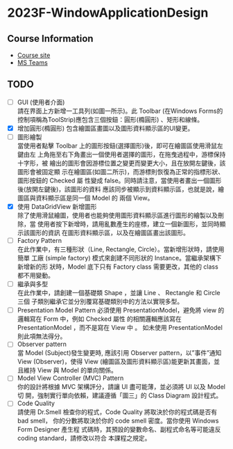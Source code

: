 ﻿# 2023F-WindowApplicationDesign

## Course Information

* [Course site](https://woeikaechen.synology.me/wkc/)
* [MS Teams](https://teams.microsoft.com/_#/school/tab::3717002657/19:UQBTqwCJ1X62pNssjICDVAG0ci71wv7JkR1ZapKLNdQ1@thread.tacv2?threadId=19:UQBTqwCJ1X62pNssjICDVAG0ci71wv7JkR1ZapKLNdQ1@thread.tacv2&messageId=classroom&ctx=channel&isTeamLevelApp=true)

## TODO

* [ ] GUI (使用者介面)<br>
  請在界面上方新增一工具列(如圖一所示)。此 Toolbar (在Windows Forms的控制項稱為ToolStrip)應包含三個按鈕：圓形(橢圓形)
  、矩形和線條。
* [x] 增加圓形(橢圓形) 包含繪圖區畫圖以及圖形資料顯示區的UI變更。
* [ ] 圖形繪製 <br>
  當使用者點擊 Toolbar 上的圖形按鈕(選擇圖形)後，即可在繪圖區使用滑鼠左鍵由左 上角拖至右下角畫出一個使用者選擇的圖形，在拖曳過程中，游標保持十字形，被
  繪出的圖形會因游標位置之變更而變更大小，且在放開左鍵後，該圖形會被固定顯 示在繪圖區(如圖二所示)，而游標則恢復為正常的指標形狀、圖形按鈕的
  Checked 屬 性變成 false。同時請注意，當使用者畫出一個圖形後(放開左鍵後)，該圖形的資料 應該同步被顯示到資料顯示區，也就是說，繪圖區與資料顯示區是同一個
  Model 的 兩個 View。
* [x]  使用 DataGridView 新增圖形<br>
  除了使用滑鼠繪圖，使用者也能夠使用圖形資料顯示區進行圖形的繪製以及刪除，當
  使用者按下新增時，請用亂數產生的座標，建立一個新圖形，並同時顯示該圖形的資訊
  在圖形資料顯示區，以及在繪圖區畫出該圖形。
* [ ] Factory Pattern<br>
  在此作業中，有三種形狀（Line, Rectangle, Circle）。當新增形狀時，請使用簡單
  工廠 (simple factory) 模式來創建不同形狀的 Instance。當繼承架構下新增新的形
  狀時，Model 底下只有 Factory class 需要更改，其他的 class 都不用變動。
* [ ] 繼承與多型<br>
  在此作業中，請創建一個基礎類 Shape ，並讓 Line 、 Rectangle 和 Circle 三個
  子類別繼承它並分別覆寫基礎類別中的方法以實現多型。
* [ ]   Presentation Model Pattern
  必須使用 PresentationModel，避免將 view 的邏輯寫在 Form 中，例如 Checked 屬性
  的相關邏輯應該寫在 PresentationModel ，而不是寫在 View 中 。 如未使用
  PresentationModel 則此項無法得分。
* [ ]  Observer pattern<br>
  當 Model (Subject)發生變更時, 應該引用 Observer pattern，以”事件”通知 View
  (Observer)，使得 View (繪圖區及圖形資料顯示區)能更新其畫面，並且維持 View 與
  Model 的單向關係。
* [ ]  Model View Controller (MVC) Pattern<br>
  你的設計將根據 MVC 架構評分，請讓 UI 盡可能薄，並必須將 UI 以及 Model 切
  開，強制實行單向依賴，建議遵循「圖三」的 Class Diagram 設計程式。
* [ ]  Code Quality<br>
  請使用 Dr.Smell 檢查你的程式，Code Quality 將取決於你的程式碼是否有 bad smell，
  你的分數將取決於你的 code smell 密度。當你使用 Windows Form Designer 產生程
  式碼時，其預設的變數命名、副程式命名等可能違反 coding standard，請修改以符合
  本課程之規定。
